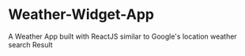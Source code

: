 # Weather-Widget-App
A Weather App built with ReactJS similar to Google's location weather search Result
